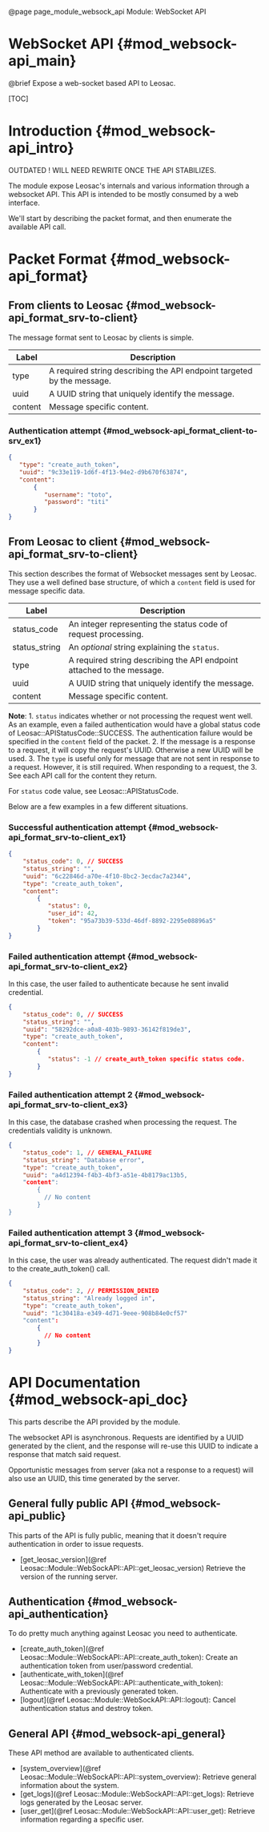 @page page_module_websock_api Module: WebSocket API

WebSocket API {#mod_websock-api_main}
=====================================

@brief Expose a web-socket based API to Leosac.

[TOC]

Introduction {#mod_websock-api_intro}
=======================================

OUTDATED ! WILL NEED REWRITE ONCE THE API STABILIZES.

The module expose Leosac's internals and various information
through a websocket API.
This API is intended to be mostly consumed by a web interface.

We'll start by describing the packet format, and then enumerate
the available API call.


Packet Format {#mod_websock-api_format}
=======================================

From clients to Leosac {#mod_websock-api_format_srv-to-client}
--------------------------------------------------------------

The message format sent to Leosac by clients is simple.

Label         | Description                                                 
--------------|-----------------------------------------------------------------
type          | A required string describing the API endpoint targeted by the message.
uuid          | A UUID string that uniquely identify the message.
content       | Message specific content.


### Authentication attempt {#mod_websock-api_format_client-to-srv_ex1}

~~~~~~~~~~~~~~~~~~~~~~.json
{
   "type": "create_auth_token",
   "uuid": "9c33e119-1d6f-4f13-94e2-d9b670f63874",
   "content":
       {
          "username": "toto",
          "password": "titi"
       }
}
~~~~~~~~~~~~~~~~~~~~~~

From Leosac to client {#mod_websock-api_format_srv-to-client}
-------------------------------------------------------------

This section describes the format of Websocket messages sent by Leosac.
They use a well defined base structure, of which a `content` field is used
for message specific data.

Label         | Description                                                 
--------------|-----------------------------------------------------------------
status_code   | An integer representing the status code of request processing.
status_string | An *optional* string explaining the `status`.
type          | A required string describing the API endpoint attached to the message.
uuid          | A UUID string that uniquely identify the message.
content       | Message specific content.

**Note**:
    1. `status` indicates whether or not processing the request went well. 
      As an example, even a failed authentication would have 
      a global status code of Leosac::APIStatusCode::SUCCESS. The authentication failure
      would be specified in the `content` field of the packet.
    2. If the message is a response to a request, it will copy the request's UUID.
      Otherwise a new UUID will be used.
    3. The `type` is useful only for message that are not sent in response to a request.
      However, it is still required. When responding to a request, the 
    3. See each API call for the content they return.

For `status` code value, see Leosac::APIStatusCode.

Below are a few examples in a few different situations.

### Successful authentication attempt {#mod_websock-api_format_srv-to-client_ex1}

~~~~~~~~~~~~.json
{
    "status_code": 0, // SUCCESS
    "status_string": "",
    "uuid": "6c22846d-a70e-4f10-8bc2-3ecdac7a2344",
    "type": "create_auth_token",
    "content":
        {
           "status": 0,
           "user_id": 42,
           "token": "95a73b39-533d-46df-8892-2295e08896a5"
        }
}
~~~~~~~~~~~~

### Failed authentication attempt {#mod_websock-api_format_srv-to-client_ex2}

In this case, the user failed to authenticate because he sent invalid
credential.

~~~~~~~~~~~~.json
{
    "status_code": 0, // SUCCESS
    "status_string": "",
    "uuid": "58292dce-a0a8-403b-9893-36142f819de3", 
    "type": "create_auth_token",
    "content":
        {
           "status": -1 // create_auth_token specific status code.
        }
}
~~~~~~~~~~~~

### Failed authentication attempt 2 {#mod_websock-api_format_srv-to-client_ex3}

In this case, the database crashed when processing the request. The credentials
validity is unknown.

~~~~~~~~~~~~.json
{
    "status_code": 1, // GENERAL_FAILURE
    "status_string": "Database error",
    "type": "create_auth_token",
    "uuid": "a4d12394-f4b3-4bf3-a51e-4b8179ac13b5,
    "content":
        {
          // No content
        }
}
~~~~~~~~~~~~

### Failed authentication attempt 3 {#mod_websock-api_format_srv-to-client_ex4}

In this case, the user was already authenticated. The request didn't
made it to the create_auth_token() call.

~~~~~~~~~~~~.json
{
    "status_code": 2, // PERMISSION_DENIED
    "status_string": "Already logged in",
    "type": "create_auth_token",
    "uuid": "1c30418a-e349-4d71-9eee-908b84e0cf57"
    "content":
        {
          // No content
        }
}
~~~~~~~~~~~~

API Documentation {#mod_websock-api_doc}
==========================================

This parts describe the API provided by the module.

The websocket API is asynchronous. Requests are identified by a UUID generated
by the client, and the response will re-use this UUID to indicate a response
that match said request.

Opportunistic messages from server (aka not a response to a request) will
also use an UUID, this time generated by the server.


General fully public API {#mod_websock-api_public}
--------------------------------------------------

This parts of the API is fully public, meaning that it doesn't require
authentication in order to issue requests.

   + [get_leosac_version](@ref Leosac::Module::WebSockAPI::API::get_leosac_version)
     Retrieve the version of the running server.


Authentication {#mod_websock-api_authentication}
------------------------------------------------

To do pretty much anything against Leosac you need to authenticate.

   + [create_auth_token](@ref Leosac::Module::WebSockAPI::API::create_auth_token):
     Create an authentication token from user/password credential.
   + [authenticate_with_token](@ref Leosac::Module::WebSockAPI::API::authenticate_with_token):
     Authenticate with a previously generated token.
   + [logout](@ref Leosac::Module::WebSockAPI::API::logout):
     Cancel authentication status and destroy token.
   

General API {#mod_websock-api_general}
---------------------------------------

These API method are available to authenticated clients.

   + [system_overview](@ref Leosac::Module::WebSockAPI::API::system_overview):
     Retrieve general information about the system.
   + [get_logs](@ref Leosac::Module::WebSockAPI::API::get_logs):
     Retrieve logs generated by the Leosac server.
   + [user_get](@ref Leosac::Module::WebSockAPI::API::user_get):
     Retrieve information regarding a specific user.
